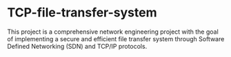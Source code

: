 # TCP-file-transfer-system
This project is a comprehensive network engineering project with the goal of implementing a secure and efficient file transfer system through Software Defined Networking (SDN) and TCP/IP protocols.
